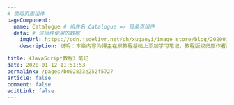 ```yaml
---
# 使用页面组件
pageComponent:
  name: Catalogue # 组件名 Catalogue => 目录页组件
  data: # 该组件使用的数据
    imgUrl: https://cdn.jsdelivr.net/gh/xugaoyi/image_store/blog/20200112120340.png
    description: 说明：本章内容为博主在原教程基础上添加学习笔记，教程版权归原作者所有。来源：<a href="https://wangdoc.com/javascript/" target="_blank">https://wangdoc.com/javascript/</a>

title: 《JavaScript教程》笔记
date: 2020-01-12 11:51:53
permalink: /pages/b002833e252f5727
article: false
comment: false
editLink: false
---
```


<!-- <main aria-labelledby="main-title" class="home">
  <header class="hero">
    <img src="https://cdn.jsdelivr.net/gh/xugaoyi/image_store/blog/20200112120340.png" alt="hero">
    <h1 id="main-title">《JavaScript教程》笔记</h1>
    <p class="description">本章内容为博主在原教程基础上添加学习笔记，教程版权归原作者所有。</p>
    <p class="action">
      <router-link to="/pages/0796ba76b4b55368/" class="nav-link action-button">立即进入 →</router-link>
    </p>
  </header>
  <div class="custom content default"></div>
</main>

<script>
export default {
  mounted() {
    const { sidebar } = this.$site.themeConfig
    console.log(sidebar)
    
  }
}
</script> -->